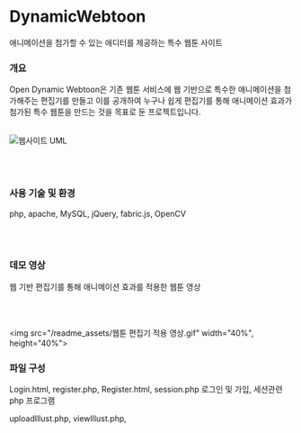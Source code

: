 # DynamicWebtoon
애니메이션을 첨가할 수 있는 에디터를 제공하는 특수 웹툰 사이트

### 개요

Open Dynamic Webtoon은 기존 웹툰 서비스에 웹 기반으로 특수한 애니메이션을 첨가해주는 편집기를 만들고 
이를 공개하여 누구나 쉽게 편집기를 통해 애니메이션 효과가 첨가된 특수 웹툰을 만드는 것을 목표로 둔 프로젝트입니다.
</br>
</br>

![웹사이트 UML](https://user-images.githubusercontent.com/12217092/189481792-503e5f7c-a6fd-407b-ae99-6480b3abf16e.png)

</br>
</br>

### 사용 기술 및 환경
php, apache, MySQL, jQuery, fabric.js, OpenCV

</br>
</br>

### 데모 영상
웹 기반 편집기를 통해 애니메이션 효과를 적용한 웹툰 영상

</br>
</br>

<img src="/readme_assets/웹툰 편집기 적용 영상.gif" width="40%", height="40%"></img>


### 파일 구성
Login.html, register.php, Register.html, session.php
로그인 및 가입, 세션관련 php 프로그램</br>

uploadIllust.php, viewIllust.php, 